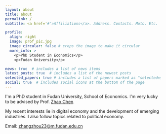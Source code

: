 ```yaml
---
layout: about
title: about
permalink: /
subtitle: <a href='#'>Affiliations</a>. Address. Contacts. Moto. Etc.

profile:
  align: right
  image: prof_pic.jpg
  image_circular: false # crops the image to make it circular
  more_info: >
    <p>PhD Student in Economics</p>
    <p>Fudan University</p>

news: true  # includes a list of news items
latest_posts: true  # includes a list of the newest posts
selected_papers: true # includes a list of papers marked as "selected={true}"
social: true  # includes social icons at the bottom of the page
---
```


I'm a PhD student in Fudan University, School of Economics. I’m very lucky to be advised by Prof. [Zhao Chen](https://scholar.google.com/citations?user=H9oK5GkAAAAJ).

My recent interests lie in digital economy and the development of emerging industries. I also follow topics related to political economy.

Email: zhangzhou23@m.fudan.edu.cn

